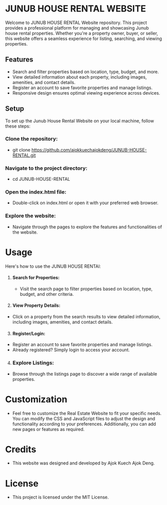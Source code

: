 # JUNUB HOUSE RENTAL WEBSITE
Welcome to JUNUB HOUSE RENTAL Website repository. This project provides a professional platform for managing and showcasing Junub house rental properties. Whether you're a property owner, buyer, or seller, this website offers a seamless experience for listing, searching, and viewing properties.

## Features
- Search and filter properties based on location, type, budget, and more.
- View detailed information about each property, including images, amenities, and contact details.
- Register an account to save favorite properties and manage listings.
- Responsive design ensures optimal viewing experience across devices.

## Setup
To set up the Junub House Rental Website on your local machine, follow these steps:

### Clone the repository:
- git clone https://github.com/ajokkuechajokdeng/JUNUB-HOUSE-RENTAL.git

### Navigate to the project directory:
- cd JUNUB-HOUSE-RENTAL

### Open the index.html file:
- Double-click on index.html or open it with your preferred web browser.

### Explore the website:
- Navigate through the pages to explore the features and functionalities of the website.

# Usage
Here's how to use the JUNUB HOUSE RENTAl:

1. #### Search for Properties:
   - Visit the search page to filter properties based on location, type, budget, and other criteria.

2. #### View Property Details:
  - Click on a property from the search results to view detailed information, including images, amenities, and contact details.

3. #### Register/Login:
- Register an account to save favorite properties and manage listings.
- Already registered? Simply login to access your account.

4. ### Explore Listings:
- Browse through the listings page to discover a wide range of available properties.

# Customization
- Feel free to customize the Real Estate Website to fit your specific needs. You can modify the CSS and JavaScript files to adjust the design and functionality according to your preferences. Additionally, you can add new pages or features as required.

# Credits
- This website was designed and developed by Ajok Kuech Ajok Deng.

# License
- This project is licensed under the MIT License.
